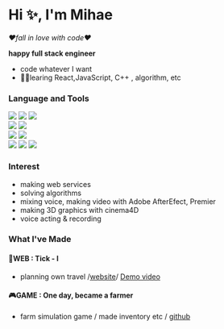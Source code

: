 # Hi ✨, I'm Mihae
*❤fall in love with code❤*  

**happy full stack engineer**
- code whatever I want
- 🏃‍♀️learing React,JavaScript, C++ , algorithm,  etc 

### Language and Tools
<img src="https://img.shields.io/badge/React-61DAFB?style=flat-square&logo=React&logoColor=white"> <img src="https://img.shields.io/badge/CSS-1572B6?style=flat-square&logo=CSS3&logoColor=white"> <img src="https://img.shields.io/badge/HTML-E34F26?style=flat-square&logo=HTML5&logoColor=white">  
<img src="https://img.shields.io/badge/MySQL-4479A1?style=flat-square&logo=MySQL&logoColor=white">
<img src="https://img.shields.io/badge/AWS-232F3E?style=flat-square&logo=Amazon-AWS&logoColor=white">  
<img src="https://img.shields.io/badge/JavaScript-F7DF1E?style=flat-square&logo=javascript&logoColor=white">
<img src="https://img.shields.io/badge/Spring Boot-6DB33F?style=flat-square&logo=Spring-Boot&logoColor=white">  
<img src="https://img.shields.io/badge/Unity-000000?style=flat-square&logo=Unity&logoColor=white"> <img src="https://img.shields.io/badge/C Sharp-239120?style=flat-square&logo=C-Sharp&logoColor=white"> <img src="https://img.shields.io/badge/C++-00599C?style=flat-square&logo=c%2B%2B&logoColor=white">  
### Interest
- making web services
- solving algorithms
- mixing voice, making video with Adobe AfterEfect, Premier
- making 3D graphics with cinema4D
- voice acting & recording
### What I've Made
#### 🌻WEB : Tick - I
- planning own travel /[website](http://3.36.224.224:3030)/ [Demo video](https://www.youtube.com/watch?v=0f2Z-i2MtYM&t=39s)  

#### 🎮GAME : One day, became a farmer
- farm simulation game / made inventory etc / [github](https://github.com/team-Primis/Farm_Totall)




<!--
**smilehae/smilehae** is a ✨ _special_ ✨ repository because its `README.md` (this file) appears on your GitHub profile.

Here are some ideas to get you started:

- 🔭 I’m currently working on ...
- 🌱 I’m currently learning ...
- 👯 I’m looking to collaborate on ...
- 🤔 I’m looking for help with ...
- 💬 Ask me about ...
- 📫 How to reach me: ...
- 😄 Pronouns: ...
- ⚡ Fun fact: ...
-->
